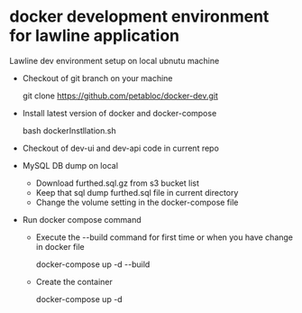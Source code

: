 
# docker development environment for lawline application

Lawline dev environment setup on local ubnutu machine

 - Checkout of git branch on your machine 

     git clone https://github.com/petabloc/docker-dev.git

 - Install latest version of docker and docker-compose

      bash dockerInstllation.sh

 - Checkout of dev-ui and dev-api code in current repo


 - MySQL DB dump on local

    - Download furthed.sql.gz from s3 bucket list
    - Keep that sql dump furthed.sql file in current directory
    - Change the volume setting in the docker-compose file

 - Run docker compose command

   - Execute the --build command for first time or when you have change in docker file

        docker-compose up -d --build 

   - Create the container

        docker-compose up -d 
